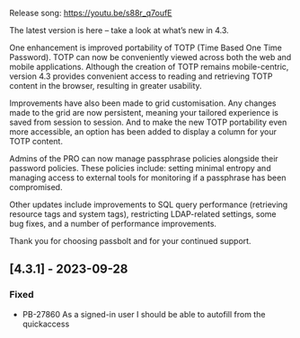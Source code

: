 Release song: https://youtu.be/s88r_q7oufE

The latest version is here – take a look at what’s new in 4.3.

One enhancement is improved portability of TOTP (Time Based One Time Password). TOTP can now be conveniently viewed across both the web and mobile applications. Although the creation of TOTP remains mobile-centric, version 4.3 provides convenient access to reading and retrieving TOTP content in the browser, resulting in greater usability.

Improvements have also been made to grid customisation. Any changes made to the grid are now persistent, meaning your tailored experience is saved from session to session. And to make the new TOTP portability even more accessible, an option has been added to display a column for your TOTP content.

Admins of the PRO can now manage passphrase policies alongside their password policies. These policies include: setting minimal entropy and managing access to external tools for monitoring if a passphrase has been compromised.

Other updates include improvements to SQL query performance (retrieving resource tags and system tags), restricting LDAP-related settings, some bug fixes, and a number of performance improvements.

Thank you for choosing passbolt and for your continued support.

## [4.3.1] - 2023-09-28
### Fixed
- PB-27860 As a signed-in user I should be able to autofill from the quickaccess